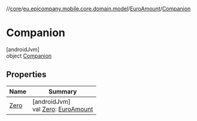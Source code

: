 //[core](../../../../index.md)/[eu.epicompany.mobile.core.domain.model](../../index.md)/[EuroAmount](../index.md)/[Companion](index.md)

# Companion

[androidJvm]\
object [Companion](index.md)

## Properties

| Name | Summary |
|---|---|
| [Zero](-zero.md) | [androidJvm]<br>val [Zero](-zero.md): [EuroAmount](../index.md) |
